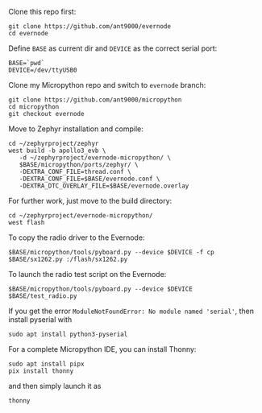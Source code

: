 Clone this repo first:

```
git clone https://github.com/ant9000/evernode
cd evernode
```

Define `BASE` as current dir and `DEVICE` as the correct serial port:

```
BASE=`pwd`
DEVICE=/dev/ttyUSB0
```

Clone my Micropython repo and switch to `evernode` branch:

```
git clone https://github.com/ant9000/micropython
cd micropython
git checkout evernode
```

Move to Zephyr installation and compile:

```
cd ~/zephyrproject/zephyr
west build -b apollo3_evb \
   -d ~/zephyrproject/evernode-micropython/ \
   $BASE/micropython/ports/zephyr/ \
   -DEXTRA_CONF_FILE=thread.conf \
   -DEXTRA_CONF_FILE=$BASE/evernode.conf \
   -DEXTRA_DTC_OVERLAY_FILE=$BASE/evernode.overlay
```

For further work, just move to the build directory:

```
cd ~/zephyrproject/evernode-micropython/
west flash
```

To copy the radio driver to the Evernode:
```
$BASE/micropython/tools/pyboard.py --device $DEVICE -f cp $BASE/sx1262.py :/flash/sx1262.py
```

To launch the radio test script on the Evernode:
```
$BASE/micropython/tools/pyboard.py --device $DEVICE $BASE/test_radio.py
```

If you get the error `ModuleNotFoundError: No module named 'serial'`, then install pyserial with

```
sudo apt install python3-pyserial
```

For a complete Micropython IDE, you can install Thonny:

```
sudo apt install pipx
pix install thonny
```

and then simply launch it as

```
thonny
```
